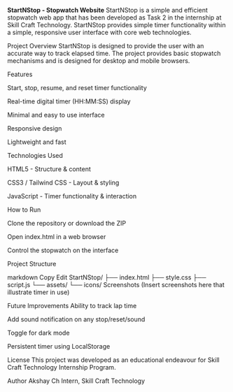 **StartNStop - Stopwatch Website**
StartNStop is a simple and efficient stopwatch web app that has been developed as Task 2 in the internship at Skill Craft Technology. StartNStop provides simple timer functionality within a simple, responsive user interface with core web technologies.

Project Overview
StartNStop is designed to provide the user with an accurate way to track elapsed time. The project provides basic stopwatch mechanisms and is designed for desktop and mobile browsers.

Features

Start, stop, resume, and reset timer functionality

Real-time digital timer (HH:MM:SS) display

Minimal and easy to use interface

Responsive design

Lightweight and fast

Technologies Used

HTML5 - Structure & content

CSS3 / Tailwind CSS - Layout & styling

JavaScript - Timer functionality & interaction

How to Run

Clone the repository or download the ZIP

Open index.html in a web browser

Control the stopwatch on the interface

Project Structure

markdown
Copy
Edit
StartNStop/
├── index.html
├── style.css
├── script.js
└── assets/
    └── icons/
Screenshots
(Insert screenshots here that illustrate timer in use)

Future Improvements
Ability to track lap time

Add sound notification on any stop/reset/sound

Toggle for dark mode

Persistent timer using LocalStorage

License
This project was developed as an educational endeavour for Skill Craft Technology Internship Program.

Author
Akshay Ch
Intern, Skill Craft Technology
